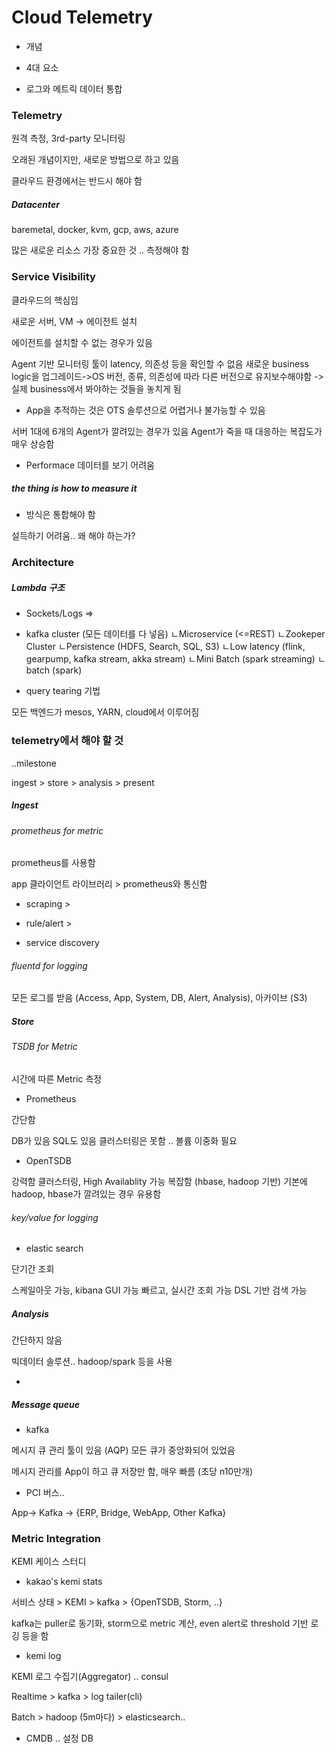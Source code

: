 # Cloud Telemetry

* 개념

* 4대 요소

* 로그와 메트릭 데이터 통합

### Telemetry

원격 측정, 3rd-party 모니터링

오래된 개념이지만, 새로운 방법으로 하고 있음

클라우드 환경에서는 반드시 해야 함

##### Datacenter

baremetal, docker, kvm, gcp, aws, azure

많은 새로운 리소스
가장 중요한 것 .. 측정해야 함

### Service Visibility

클라우드의 핵심임

새로운 서버, VM -> 에이전트 설치

에이전트를 설치할 수 없는 경우가 있음

Agent 기반 모니터링 툴이 latency, 의존성 등을 확인할 수 없음
새로운 business logic을 업그레이드->OS 버전, 종류, 의존성에 따라 다른 버전으로 유지보수해야함 -> 실제 business에서 봐야하는 것들을 놓치게 됨

* App을 추적하는 것은 OTS 솔루션으로 어렵거나 불가능할 수 있음

서버 1대에 6개의 Agent가 깔려있는 경우가 있음
Agent가 죽을 때 대응하는 복잡도가 매우 상승함

* Performace 데이터를 보기 어려움

##### the thing is how to measure it

* 방식은 통합해야 함

설득하기 어려움.. 왜 해야 하는가?

### Architecture

##### Lambda 구조

* Sockets/Logs
=> 
* kafka cluster (모든 데이터를 다 넣음)
ㄴMicroservice (<=REST)
ㄴZookeper Cluster
ㄴPersistence (HDFS, Search, SQL, S3)
ㄴLow latency (flink, gearpump, kafka stream, akka stream)
ㄴMini Batch (spark streaming)
ㄴbatch (spark)

* query tearing 기법

모든 백엔드가 mesos, YARN, cloud에서 이루어짐

### telemetry에서 해야 할 것

..milestone

ingest > store > analysis > present

##### Ingest

###### prometheus for metric

prometheus를 사용함

app 클라이언트 라이브러리 > prometheus와 통신함

* scraping >

* rule/alert >

* service discovery

###### fluentd for logging

모든 로그를 받음 (Access, App, System, DB, Alert, Analysis), 아카이브 (S3)

##### Store

###### TSDB for Metric

시간에 따른 Metric 측정

* Prometheus

간단함

DB가 있음
SQL도 있음
클러스터링은 못함 .. 볼륨 이중화 필요

* OpenTSDB

강력함
클러스터링, High Availablity 가능
복잡함 (hbase, hadoop 기반)
기본에 hadoop, hbase가 깔려있는 경우 유용함

###### key/value for logging

* elastic search

단기간 조회

스케일아웃 가능, kibana GUI 가능
빠르고, 실시간 조회 가능
DSL 기반 검색 가능

##### Analysis

간단하지 않음

빅데이터 솔루션.. hadoop/spark 등을 사용

* 

##### Message queue

* kafka

메시지 큐 관리 툴이 있음 (AQP)
모든 큐가 중앙화되어 있었음

메시지 관리를 App이 하고 큐 저장만 함, 매우 빠름 (초당 n10만개)

* PCI 버스..

App-> Kafka -> {ERP, Bridge, WebApp, Other Kafka}

### Metric Integration

KEMI 케이스 스터디

* kakao's kemi stats

서비스 상태 > KEMI > kafka > {OpenTSDB, Storm, ..}

kafka는 puller로 동기화, storm으로 metric 계산, even alert로 threshold 기반 로깅 등을 함

* kemi log

KEMI 로그 수집기(Aggregator) .. consul

Realtime > kafka > log tailer(cli)

Batch > hadoop (5m마다) > elasticsearch..

* CMDB .. 설정 DB